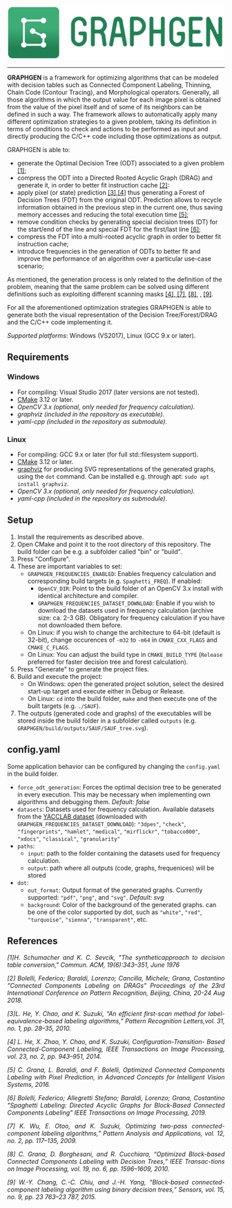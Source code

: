 ![Header Image](./doc/logo/graphgen_inline.png)

---


**GRAPHGEN** is a framework for optimizing algorithms that can be modeled with decision tables such as Connected Component Labeling, Thinning, Chain Code (Contour Tracing), and Morphological operators. Generally, all those algorithms in which the output value for each image pixel is obtained from the value of the pixel itself and of some of its neighbors can be defined in such a way. The framework allows to automatically apply many different optimization strategies to a given problem, taking its definition in terms of conditions to check and actions to be performed as input and directly producing the C/C++ code including those optimizations as output.

GRAPHGEN is able to: 
- generate the Optimal Decision Tree (ODT) associated to a given problem <a href="#HYPERCUBE">[1]</a>;
- compress the ODT into a Directed Rooted Acyclic Graph (DRAG) and generate it, in order to better fit instruction cache <a href="#DRAG">[2]</a>:
- apply pixel (or state) prediction <a href="#EFM">[3]</a>,<a href="#CTB">[4]</a> thus generating a Forest of Decision Trees (FDT) from the original ODT. Prediction allows to recycle information obtained in the previous step in the current one, thus saving memory accesses and reducing the total execution time <a href="#PRED">[5]</a>;
- remove condition checks by generating special decision trees (DT) for the start/end of the line and special FDT for the first/last line <a href="#Spaghetti">[6]</a>;
- compress the FDT into a multi-rooted acyclic graph in order to better fit instruction cache;
- introduce frequencies in the generation of ODTs to better fit and improve the performance of an algorithm over a particular use-case scenario;

As mentioned, the generation process is only related to the definition of the problem, meaning that the same problem can be solved using different definitions such as exploiting different scanning masks <a href="#CTB">[4], <a href="#SAUF">[7]</a>, <a href="#BBDT">[8]</a>, </a>, <a href="#CCIT">[9]</a>.

For all the aforementioned optimization strategies GRAPHGEN is able to generate both the visual representation of the Decision Tree/Forest/DRAG and the C/C++ code implementing it.

*Supported platforms*: Windows (VS2017), Linux (GCC 9.x or later).

## Requirements
### Windows
* For compiling: Visual Studio 2017 (later versions are not tested).
* [CMake](https://cmake.org/) 3.12 or later.
* *OpenCV 3.x (optional, only needed for frequency calculation).*
* *graphviz (included in the repository as executable).*
* *yaml-cpp (included in the repository as submodule).*


### Linux
* For compiling: GCC 9.x or later (for full std::filesystem support).
* [CMake](https://cmake.org/) 3.12 or later.
* [graphviz](https://www.graphviz.org/download/) for producing SVG representations of the generated graphs, using the `dot` command. Can be installed e.g. through apt: `sudo apt install graphviz`.
* *OpenCV 3.x (optional, only needed for frequency calculation).*
* *yaml-cpp (included in the repository as submodule).*

## Setup
1) Install the requirements as described above.
2) Open CMake and point it to the root directory of this repository. The build folder can be e.g. a subfolder called "bin" or "build".
3) Press "Configure".
4) These are important variables to set:
    * `GRAPHGEN_FREQUENCIES_ENABLED`: Enables frequency calculation and corresponding build targets (e.g. `Spaghetti_FREQ`). If enabled:
        * `OpenCV_DIR`: Point to the build folder of an OpenCV 3.x install with identical architecture and compiler.
        * `GRAPHGEN_FREQUENCIES_DATASET_DOWNLOAD`: Enable if you wish to download the datasets used in frequency calculation (archive size: ca. 2-3 GB). Obligatory for frequency calculation if you have not downloaded them before.
    * On Linux: if you wish to change the architecture to 64-bit (default is 32-bit), change occurences of `-m32` to `-m64` in `CMAKE_CXX_FLAGS` and `CMAKE_C_FLAGS`.
    * On Linux: You can adjust the build type in `CMAKE_BUILD_TYPE` (`Release` preferred for faster decision tree and forest calculation).
5) Press "Generate" to generate the project files.
6) Build and execute the project: 
    * On Windows: open the generated project solution, select the desired start-up target and execute either in Debug or Release.
    * On Linux: `cd` into the build folder, `make` and then execute one of the built targets (e.g. `./SAUF`).
7) The outputs (generated code and graphs) of the executables will be stored inside the build folder in a subfolder called `outputs` (e.g. `GRAPHGEN/build/outputs/SAUF/SAUF_tree.svg`).

## config.yaml
Some application behavior can be configured by changing the `config.yaml` in the build folder.

- `force_odt_generation`: Forces the optimal decision tree to be generated in every execution. This may be necessary when implementing own algorithms and debugging them. *Default: false*
- `datasets`: Datasets used for frequency calculation. Available datasets from the [YACCLAB dataset](https://github.com/prittt/YACCLAB#the-yacclab-dataset) (downloaded with `GRAPHGEN_FREQUENCIES_DATASET_DOWNLOAD`): `"3dpes"`, `"check"`, `"fingerprints"`, `"hamlet"`, `"medical"`, `"mirflickr"`, `"tobacco800"`, `"xdocs"`, `"classical"`, `"granularity"`
- `paths`: 
    * `input`: path to the folder containing the datasets used for frequency calculation. 
    * `output`: path where all outputs (code, graphs, frequenices) will be stored
- `dot`: 
    * `out_format`: Output format of the generated graphs. Currently supported: `"pdf"`, `"png"`, and `"svg"`. *Default: svg*
    * `background`: Color of the background of the generated graphs. can be one of the color supported by dot, such as `"white"`, `"red"`, `"turquoise"`, `"sienna"`, `"transparent"`, etc. 
    
 ## References
  
<p align="justify"><em><a name="HYPERCUBE">[1]</a>H. Schumacher and K. C. Sevcik, "The syntheticapproach  to  decision  table  conversion," Commun. ACM, 19(6):343–351, June 1976</em></p>

<p align="justify"><em><a name="DRAG">[2]</a> Bolelli, Federico; Baraldi, Lorenzo; Cancilla, Michele; Grana, Costantino "Connected Components Labeling on DRAGs" Proceedings of the 23rd International Conference on Pattern Recognition, Beijing, China, 20-24 Aug 2018.</em></p>

<p align="justify"><em><a name="EFM">[3]</a>L. He, Y. Chao, and K. Suzuki, “An efficient first-scan method for label-equivalence-based  labeling  algorithms,” Pattern Recognition Letters,vol. 31, no. 1, pp. 28–35, 2010.</em></p>

<p align="justify"><em><a name="CTB">[4]</a> L.  He,  X.  Zhao,  Y.  Chao,  and  K.  Suzuki, Configuration-Transition-
Based  Connected-Component  Labeling, IEEE  Transactions  on  Image Processing, vol. 23, no. 2, pp. 943–951, 2014.</em></p>

<p align="justify"><em><a name="PRED">[5]</a> C. Grana, L. Baraldi, and F. Bolelli, Optimized Connected Components Labeling  with  Pixel  Prediction, in Advanced  Concepts  for  Intelligent Vision Systems, 2016.</em></p>

<p align="justify"><em><a name="Spaghetti">[6]</a> Bolelli, Federico; Allegretti Stefano; Baraldi, Lorenzo; Grana, Costantino "Spaghetti Labeling: Directed Acyclic Graphs for Block-Based Connected Components Labeling" IEEE Transactions on Image Processing, 2019.</em></p>

<p align="justify"><em><a name="SAUF">[7]</a> K. Wu, E. Otoo, and K. Suzuki, Optimizing two-pass connected-component labeling algorithms,” Pattern Analysis and Applications, vol. 12, no. 2, pp. 117–135, 2009.</em></p>

<p align="justify"><em><a name="BBDT">[8]</a> C.  Grana,  D.  Borghesani,  and  R.  Cucchiara,  “Optimized  Block-based Connected Components Labeling with Decision Trees,” IEEE Transac-tions on Image Processing, vol. 19, no. 6, pp. 1596–1609, 2010.</em></p>

<p align="justify"><em><a name="CCIT">[9]</a> W.-Y.  Chang,  C.-C.  Chiu,  and  J.-H.  Yang,  “Block-based  connected-component  labeling  algorithm  using  binary  decision  trees,” Sensors, vol. 15, no. 9, pp. 23 763–23 787, 2015.</em></p>
